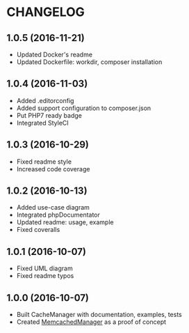 CHANGELOG
=========

1.0.5 (2016-11-21)
------------------
* Updated Docker's readme
* Updated Dockerfile: workdir, composer installation

1.0.4 (2016-11-03)
------------------
* Added .editorconfig
* Added support configuration to composer.json
* Put PHP7 ready badge
* Integrated StyleCI

1.0.3 (2016-10-29)
------------------
* Fixed readme style
* Increased code coverage

1.0.2 (2016-10-13)
------------------
* Added use-case diagram
* Integrated phpDocumentator
* Updated readme: usage, example
* Fixed coveralls

1.0.1 (2016-10-07)
------------------
* Fixed UML diagram
* Fixed readme typos

1.0.0 (2016-10-07)
------------------
* Built CacheManager with documentation, examples, tests
* Created [MemcachedManager](https://github.com/picamator/MemcachedManager) as a proof of concept
